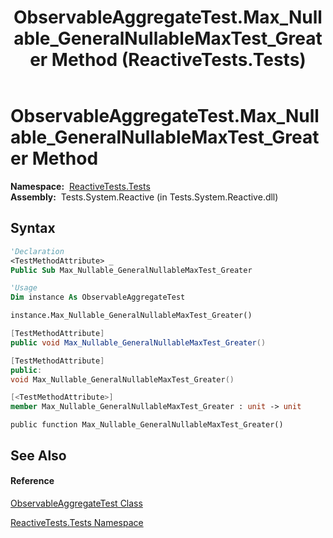 ﻿---
title: ObservableAggregateTest.Max_Nullable_GeneralNullableMaxTest_Greater Method  (ReactiveTests.Tests)
TOCTitle: Max_Nullable_GeneralNullableMaxTest_Greater Method
ms:assetid: M:ReactiveTests.Tests.ObservableAggregateTest.Max_Nullable_GeneralNullableMaxTest_Greater
ms:mtpsurl: https://msdn.microsoft.com/en-us/library/reactivetests.tests.observableaggregatetest.max_nullable_generalnullablemaxtest_greater(v=VS.103)
ms:contentKeyID: 36620603
ms.date: 06/28/2011
mtps_version: v=VS.103
f1_keywords:
- ReactiveTests.Tests.ObservableAggregateTest.Max_Nullable_GeneralNullableMaxTest_Greater
dev_langs:
- CSharp
- JScript
- VB
- FSharp
- c++
---

# ObservableAggregateTest.Max\_Nullable\_GeneralNullableMaxTest\_Greater Method

**Namespace:**  [ReactiveTests.Tests](hh289046\(v=vs.103\).md)  
**Assembly:**  Tests.System.Reactive (in Tests.System.Reactive.dll)

## Syntax

``` vb
'Declaration
<TestMethodAttribute> _
Public Sub Max_Nullable_GeneralNullableMaxTest_Greater
```

``` vb
'Usage
Dim instance As ObservableAggregateTest

instance.Max_Nullable_GeneralNullableMaxTest_Greater()
```

``` csharp
[TestMethodAttribute]
public void Max_Nullable_GeneralNullableMaxTest_Greater()
```

``` c++
[TestMethodAttribute]
public:
void Max_Nullable_GeneralNullableMaxTest_Greater()
```

``` fsharp
[<TestMethodAttribute>]
member Max_Nullable_GeneralNullableMaxTest_Greater : unit -> unit 
```

``` jscript
public function Max_Nullable_GeneralNullableMaxTest_Greater()
```

## See Also

#### Reference

[ObservableAggregateTest Class](hh314823\(v=vs.103\).md)

[ReactiveTests.Tests Namespace](hh289046\(v=vs.103\).md)


